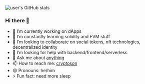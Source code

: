 ![user's GitHub stats](https://github-readme-stats.vercel.app/api?username=selimerunkut&show_icons=true&theme=radical)


### Hi there 👋

- 🔭 I’m currently working on dApps
- 🌱 I’m constantly learning solidity and EVM stuff
- 👯 I’m looking to collaborate on social tokens, nft technologies, decentralized identity
- 🤔 I’m looking for help with backend/frontend/serverless
- 💬 Ask me about [anything](https://github.com/selimerunkut/selimerunkut/issues)
- 📫 How to reach me: [cryptoson](https://cryptoson.tech/)
- 😄 Pronouns: he/him
- ⚡ Fun fact: need more sleep


